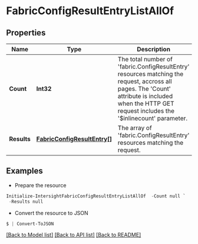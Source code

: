 # FabricConfigResultEntryListAllOf
## Properties

Name | Type | Description | Notes
------------ | ------------- | ------------- | -------------
**Count** | **Int32** | The total number of &#39;fabric.ConfigResultEntry&#39; resources matching the request, accross all pages. The &#39;Count&#39; attribute is included when the HTTP GET request includes the &#39;$inlinecount&#39; parameter. | [optional] 
**Results** | [**FabricConfigResultEntry[]**](FabricConfigResultEntry.md) | The array of &#39;fabric.ConfigResultEntry&#39; resources matching the request. | [optional] 

## Examples

- Prepare the resource
```powershell
Initialize-IntersightFabricConfigResultEntryListAllOf  -Count null `
 -Results null
```

- Convert the resource to JSON
```powershell
$ | Convert-ToJSON
```

[[Back to Model list]](../README.md#documentation-for-models) [[Back to API list]](../README.md#documentation-for-api-endpoints) [[Back to README]](../README.md)

